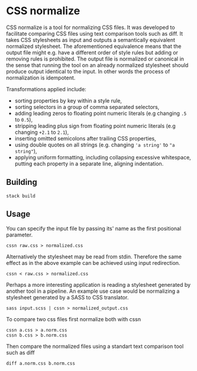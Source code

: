 # CSS normalize

CSS normalize is a tool for normalizing CSS files.
It was developed to facilitate comparing CSS files using text comparison tools such as diff.
It takes CSS stylesheets as input and outputs a semantically equivalent normalized stylesheet.
The aforementioned equivalence means that the output file might e.g. have a different order of style rules but adding or removing rules is prohibited.
The output file is normalized or canonical in the sense that running the tool on an already normalized stylesheet should produce output identical to the input.
In other words the process of normalization is idempotent.

Transformations applied include:

- sorting properties by key within a style rule,
- sorting selectors in a group of comma separated selectors,
- adding leading zeros to floating point numeric literals (e.g changing `.5` to `0.5`),
- stripping leading plus sign from floating point numeric literals (e.g changing `+2.1` to `2.1`),
- inserting omitted semicolons after trailing CSS properties,
- using double quotes on all strings (e.g. changing `'a string'` to `"a string"`),
- applying uniform formatting, including collapsing excessive whitespace, putting each property in a separate line, aligning indentation.

## Building

```
stack build
```

## Usage

You can specify the input file by passing its' name as the first positional parameter.

```
cssn raw.css > normalized.css
```

Alternatively the stylesheet may be read from stdin.
Therefore the same effect as in the above example can be achieved using input redirection.

```
cssn < raw.css > normalized.css
```

Perhaps a more interesting application is reading a stylesheet generated by another tool in a pipeline.
An example use case would be normalizing a stylesheet generated by a SASS to CSS translator.

```
sass input.scss | cssn > normalized_output.css
```

To compare two css files first normalize both with cssn

```
cssn a.css > a.norm.css
cssn b.css > b.norm.css
```

Then compare the normalized files using a standart text comparison tool such as diff

```
diff a.norm.css b.norm.css
```
